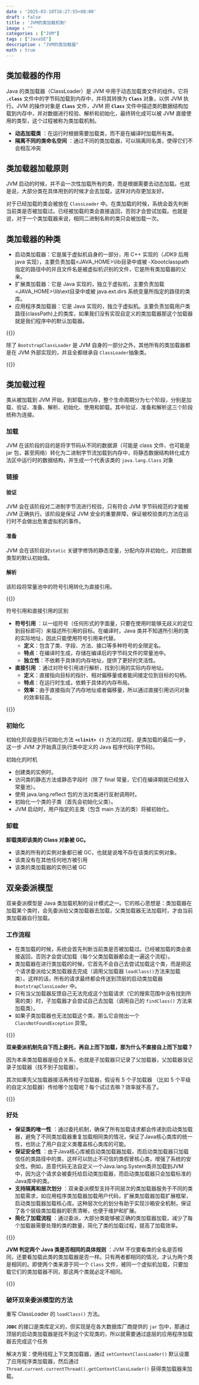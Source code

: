 ```yaml
---
date : '2025-03-10T16:27:55+08:00'
draft : false
title : 'JVM的类加载机制'
image : ""
categories : ["JVM"]
tags : ["JavaSE"]
description : "JVM的类加载器"
math : true
---
```


## 类加载器的作用

Java 的类加载器（ClassLoader）是 JVM 中用于动态加载类文件的组件。它将 **`.class`** 文件中的字节码加载到内存中，并将其转换为 **`Class`** 对象，以供 JVM 执行。JVM 的操作对象是 **`Class`** 文件，JVM 把 **`Class`** 文件中描述类的数据结构加载到内存中，并对数据进行校验、解析和初始化，最终转化成可以被 JVM 直接使用的类型，这个过程被称为类加载机制。

- **动态加载类** ：在运行时根据需要加载类，而不是在编译时加载所有类。
- **隔离不同的类命名空间** ：通过不同的类加载器，可以隔离同名类，使得它们不会相互冲突

## 类加载器加载原则

JVM 启动的时候，并不会一次性加载所有的类，而是根据需要去动态加载。也就是说，大部分类在具体用到的时候才会去加载，这样对内存更加友好。

对于已经加载的类会被放在 `ClassLoader` 中。在类加载的时候，系统会首先判断当前类是否被加载过。已经被加载的类会直接返回，否则才会尝试加载。也就是说，对于一个类加载器来说，相同二进制名称的类只会被加载一次。

## 类加载器的种类

- 启动类加载器：它是属于虚拟机自身的一部分，用 C++ 实现的（JDK9 后用 java 实现），主要负责加载<JAVA_HOME>\lib目录中或被 -Xbootclasspath 指定的路径中的并且文件名是被虚拟机识别的文件，它是所有类加载器的父亲。
- 扩展类加载器：它是 Java 实现的，独立于虚拟机，主要负责加载<JAVA_HOME>\lib\ext目录中或被 java.ext.dirs 系统变量所指定的路径的类库。
- 应用程序类加载器：它是 Java 实现的，独立于虚拟机。主要负责加载用户类路径(classPath)上的类库，如果我们没有实现自定义的类加载器那这个加载器就是我们程序中的默认加载器。

{{<notice tip>}}

除了 `BootstrapClassLoader` 是 JVM 自身的一部分之外，其他所有的类加载器都是在 JVM 外部实现的，并且全都继承自 `ClassLoader`抽象类。

{{</notice>}}

## 类加载过程

类从被加载到 JVM 开始，到卸载出内存，整个生命周期分为七个阶段，分别是加载、验证、准备、解析、初始化、使用和卸载。其中验证、准备和解析这三个阶段统称为连接。

### 加载

JVM 在该阶段的目的是将字节码从不同的数据源（可能是 class 文件、也可能是 jar 包，甚至网络）转化为二进制字节流加载到内存中，将静态数据结构转化成方法区中运行时的数据结构，并生成一个代表该类的 `java.lang.Class` 对象

### 链接

#### 验证

JVM 会在该阶段对二进制字节流进行校验，只有符合 JVM 字节码规范的才能被 JVM 正确执行。该阶段是保证 JVM 安全的重要屏障，保证被校验类的方法在运行时不会做出危害虚拟机的事件。

#### 准备

JVM 会在该阶段对`static` 关键字修饰的静态变量，分配内存并初始化，对应数据类型的默认初始值。

#### 解析

该阶段将常量池中的符号引用转化为直接引用。

{{<notice tip>}}

符号引用和直接引用的区别

- **符号引用** ：以一组符号（任何形式的字面量，只要在使用时能够无歧义的定位到目标即可）来描述所引用的目标。在编译时，Java 类并不知道所引用的类的实际地址，因此只能使用符号引用来代替。
  - **定义**：包含了类、字段、方法、接口等多种符号的全限定名。
  - **特点**：在编译时生成，存储在编译后的字节码文件的常量池中。
  - **独立性**：不依赖于具体的内存地址，提供了更好的灵活性。
- **直接引用** ：通过对符号引用进行解析，找到引用的实际内存地址。
  - **定义**：直接指向目标的指针、相对偏移量或者能间接定位到目标的句柄。
  - **特点**：在运行时生成，依赖于具体的内存布局。
  - **效率**：由于直接指向了内存地址或者偏移量，所以通过直接引用访问对象的效率较高。

{{</notice>}}

### 初始化

初始化阶段是执行初始化方法  **`<clinit> ()`** 方法的过程，是类加载的最后一步，这一步 JVM 才开始真正执行类中定义的 Java 程序代码(字节码)。

初始化的时机

- 创建类的实例时。
- 访问类的静态方法或静态字段时（除了 final 常量，它们在编译期就已经放入常量池）。
- 使用 java.lang.reflect 包的方法对类进行反射调用时。
- 初始化一个类的子类（首先会初始化父类）。
- JVM 启动时，用户指定的主类（包含 main 方法的类）将被初始化。

### 卸载

**卸载类即该类的 Class 对象被 GC。**

- 该类的所有的实例对象都已被 GC，也就是说堆不存在该类的实例对象。
- 该类没有在其他任何地方被引用
- 该类的类加载器的实例已被 GC

## 双亲委派模型

双亲委派模型是 Java 类加载机制的设计模式之一。它的核心思想是：类加载器在加载某个类时，会先委派给父类加载器去加载，父类加载器无法加载时，才由当前类加载器自行加载。

### 工作流程

- 在类加载的时候，系统会首先判断当前类是否被加载过。已经被加载的类会直接返回，否则才会尝试加载（每个父类加载器都会走一遍这个流程）。
- 类加载器在进行类加载的时候，它首先不会自己去尝试加载这个类，而是把这个请求委派给父类加载器去完成（调用父加载器 `loadClass()`方法来加载类）。这样的话，所有的请求最终都会传送到顶层的启动类加载器 `BootstrapClassLoader` 中。
- 只有当父加载器反馈自己无法完成这个加载请求（它的搜索范围中没有找到所需的类）时，子加载器才会尝试自己去加载（调用自己的 `findClass()` 方法来加载类）。
- 如果子类加载器也无法加载这个类，那么它会抛出一个 `ClassNotFoundException` 异常。

{{<notice tip>}}

**双亲委派机制先自下而上委托，再自上而下加载，那为什么不直接自上而下加载？**

因为本来类加载器是组合关系，也就是子加载器只记录了父加载器，父加载器没记录子加载器（找不到子加载器）。

其次如果先父加载器接活再传给子加载器，假设有 5 个子加载器 （比如 5 个平级的自定义加载器）传给哪个加载呢？每个试过去嘛？效率就不高了。

{{</notice>}}

### 好处

- **保证类的唯一性** ：通过委托机制，确保了所有加载请求都会传递到启动类加载器，避免了不同类加载器重复加载相同类的情况，保证了Java核心类库的统一性，也防止了用户自定义类覆盖核心类库的可能。
- **保证安全性** ：由于Java核心库被启动类加载器加载，而启动类加载器只加载信任的类路径中的类，这样可以防止不可信的类假冒核心类，增强了系统的安全性。例如，恶意代码无法自定义一个Java.lang.System类并加载到JVM中，因为这个请求会被委托给启动类加载器，而启动类加载器只会加载标准的Java库中的类。
- **支持隔离和层次划分** ：双亲委派模型支持不同层次的类加载器服务于不同的类加载需求，如应用程序类加载器加载用户代码，扩展类加载器加载扩展框架，启动类加载器加载核心库。这种层次化的划分有助于实现沙箱安全机制，保证了各个层级类加载器的职责清晰，也便于维护和扩展。
- **简化了加载流程** ：通过委派，大部分类能够被正确的类加载器加载，减少了每个加载器需要处理的类的数量，简化了类的加载过程，提高了加载效率。

{{<notice tip>}}

**JVM 判定两个 Java 类是否相同的具体规则** ：JVM 不仅要看类的全名是否相同，还要看加载此类的类加载器是否一样。只有两者都相同的情况，才认为两个类是相同的。即使两个类来源于同一个 `Class` 文件，被同一个虚拟机加载，只要加载它们的类加载器不同，那这两个类就必定不相同。

{{</notice>}}

### 破环双亲委派模型的方法

重写 ClassLoader 的 `loadClass()` 方法。

**`JDBC`** 的接口是类库定义的，但实现是在各大数据库厂商提供的 `jar` 包中，那通过顶层的启动类加载器是找不到这个实现类的，所以就需要通过底层的应用程序加载器去完成这个任务

解决方案：使用线程上下文类加载器，通过 `setContextClassLoader()` 默认设置了应用程序类加载器，然后通过 `Thread.current.currentThread().getContextClassLoader()` 获得类加载器来加载。